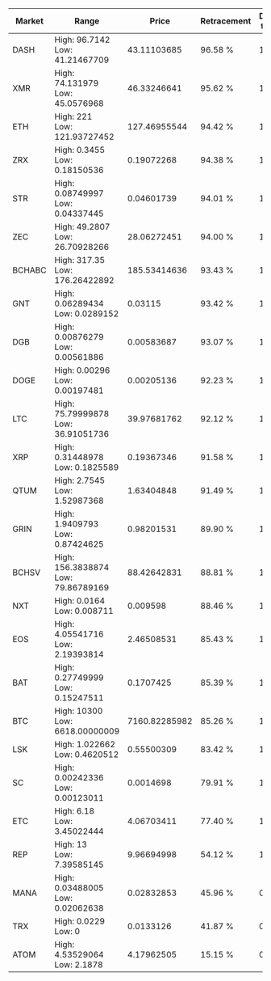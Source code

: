 | Market | Range | Price| Retracement | Doubles to 50% |
| --- | --- | --- | --- | --- |
| DASH | High: 96.7142<br />Low: 41.21467709 | 43.11103685 | 96.58 % | 1.60 |
| XMR | High: 74.131979<br />Low: 45.0576968 | 46.33246641 | 95.62 % | 1.29 |
| ETH | High: 221<br />Low: 121.93727452 | 127.46955544 | 94.42 % | 1.35 |
| ZRX | High: 0.3455<br />Low: 0.18150536 | 0.19072268 | 94.38 % | 1.38 |
| STR | High: 0.08749997<br />Low: 0.04337445 | 0.04601739 | 94.01 % | 1.42 |
| ZEC | High: 49.2807<br />Low: 26.70928266 | 28.06272451 | 94.00 % | 1.35 |
| BCHABC | High: 317.35<br />Low: 176.26422892 | 185.53414636 | 93.43 % | 1.33 |
| GNT | High: 0.06289434<br />Low: 0.0289152 | 0.03115 | 93.42 % | 1.47 |
| DGB | High: 0.00876279<br />Low: 0.00561886 | 0.00583687 | 93.07 % | 1.23 |
| DOGE | High: 0.00296<br />Low: 0.00197481 | 0.00205136 | 92.23 % | 1.20 |
| LTC | High: 75.79999878<br />Low: 36.91051736 | 39.97681762 | 92.12 % | 1.41 |
| XRP | High: 0.31448978<br />Low: 0.1825589 | 0.19367346 | 91.58 % | 1.28 |
| QTUM | High: 2.7545<br />Low: 1.52987368 | 1.63404848 | 91.49 % | 1.31 |
| GRIN | High: 1.9409793<br />Low: 0.87424625 | 0.98201531 | 89.90 % | 1.43 |
| BCHSV | High: 156.3838874<br />Low: 79.86789169 | 88.42642831 | 88.81 % | 1.34 |
| NXT | High: 0.0164<br />Low: 0.008711 | 0.009598 | 88.46 % | 1.31 |
| EOS | High: 4.05541716<br />Low: 2.19393814 | 2.46508531 | 85.43 % | 1.27 |
| BAT | High: 0.27749999<br />Low: 0.15247511 | 0.1707425 | 85.39 % | 1.26 |
| BTC | High: 10300<br />Low: 6618.00000009 | 7160.82285982 | 85.26 % | 1.18 |
| LSK | High: 1.022662<br />Low: 0.4620512 | 0.55500309 | 83.42 % | 1.34 |
| SC | High: 0.00242336<br />Low: 0.00123011 | 0.0014698 | 79.91 % | 1.24 |
| ETC | High: 6.18<br />Low: 3.45022444 | 4.06703411 | 77.40 % | 1.18 |
| REP | High: 13<br />Low: 7.39585145 | 9.96694998 | 54.12 % | 1.02 |
| MANA | High: 0.03488005<br />Low: 0.02062638 | 0.02832853 | 45.96 % | 0.00 |
| TRX | High: 0.0229<br />Low: 0 | 0.0133126 | 41.87 % | 0.00 |
| ATOM | High: 4.53529064<br />Low: 2.1878 | 4.17962505 | 15.15 % | 0.00 |
